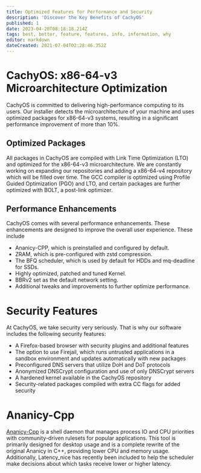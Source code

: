 ```yaml
---
title: Optimized Features for Performance and Security
description: 'Discover the Key Benefits of CachyOS'
published: 1
date: 2023-04-20T08:18:18.214Z
tags: best, better, feature, features, info, information, why
editor: markdown
dateCreated: 2021-07-04T02:28:46.352Z
---
```


CachyOS: x86-64-v3 Microarchitecture Optimization
=================================================
CachyOS is committed to delivering high-performance computing to its users. Our installer detects the microarchitecture of your machine and uses optimized packages for x86-64-v3 systems, resulting in a significant performance improvement of more than 10%.

Optimized Packages
------------------
All packages in CachyOS are compiled with Link Time Optimization (LTO) and optimized for the x86-64-v3 microarchitecture. We are constantly working on expanding our repositories and adding a x86-64-v4 repository which will be filled over time. The GCC compiler is optimized using Profile Guided Optimization (PGO) and LTO, and certain packages are further optimized with BOLT, a post-link optimizer.

Performance Enhancements
------------------------
CachyOS comes with several performance enhancements. These enhancements are designed to improve the overall user experience. These include

- Ananicy-CPP, which is preinstalled and configured by default.
- ZRAM, which is pre-configured with zstd compression.
- The BFQ scheduler, which is used by default for HDDs and mq-deadline for SSDs.
- Highly optimized, patched and tuned Kernel.
- BBRv2 set as the default network setting.
- Additional tweaks and improvements to further optimize performance.

Security Features
=================
At CachyOS, we take security very seriously. That is why our software includes the following security features:
- A Firefox-based browser with security plugins and additional features
- The option to use Firejail, which runs untrusted applications in a sandbox environment and updates automatically with new packages
- Preconfigured DNS servers that utilize DoH and DoT protocols
- Anonymized DNSCrypt configuration and use of only DNSCrypt servers
- A hardened kernel available in the CachyOS repository
- Security-related packages compiled with extra CC flags for added security

Ananicy-Cpp
===========
[Ananicy-Cpp](https://gitlab.com/ananicy-cpp/ananicy-cpp) is a shell daemon that manages process IO and CPU priorities with community-driven rulesets for popular applications. This tool is primarily designed for desktop usage and is a complete rewrite of the original Ananicy in C++, providing lower CPU and memory usage. Additionally, Latency\_nice has recently been included to help the scheduler make decisions about which tasks receive lower or higher latency.
